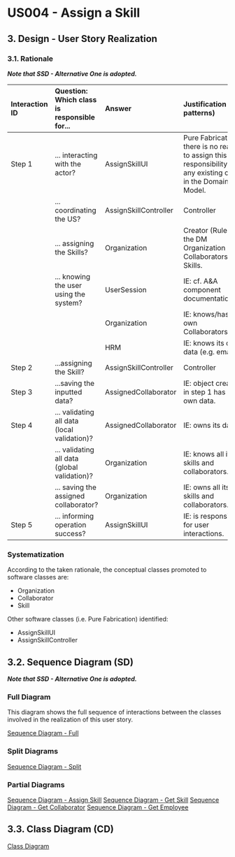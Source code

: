 # US004 - Assign a Skill 

## 3. Design - User Story Realization 

### 3.1. Rationale

_**Note that SSD - Alternative One is adopted.**_

| Interaction ID | Question: Which class is responsible for...   | Answer                | Justification (with patterns)                                                                                 |
|:---------------|:----------------------------------------------|:----------------------|:--------------------------------------------------------------------------------------------------------------|
| Step 1  		     | 	... interacting with the actor?              | AssignSkillUI         | Pure Fabrication: there is no reason to assign this responsibility to any existing class in the Domain Model. |
| 			  		        | 	... coordinating the US?                     | AssignSkillController | Controller                                                                                                    |
| 			  		        | 	... assigning the Skills?                    | Organization          | Creator (Rule 1): in the DM Organization has Collaborators and Skills.                                        |
| 			  		        | ... knowing the user using the system?        | UserSession           | IE: cf. A&A component documentation.                                                                          |
| 			  		        | 							                                       | Organization          | IE: knows/has its own Collaborators/Skills                                                                    |
| 			  		        | 							                                       | HRM                   | IE: knows its own data (e.g. email)                                                                           |
| Step 2  		     | 	...assigning the Skill?						                | AssignSkillController | Controller                                                                                                    |
| Step 3  		     | 	...saving the inputted data?                 | AssignedCollaborator  | IE: object created in step 1 has its own data.                                                                |	|                      |                                                                                                               |              
| Step 4 		      | 	... validating all data (local validation)?  | AssignedCollaborator  | IE: owns its data.                                                                                            | 
| 			  		        | 	... validating all data (global validation)? | Organization          | IE: knows all its skills and collaborators.                                                                   | 
| 			  		        | 	... saving the assigned collaborator?        | Organization          | IE: owns all its skills and collaborators.                                                                    | 
| Step 5 		      | 	... informing operation success?             | AssignSkillUI         | IE: is responsible for user interactions.                                                                     | 

### Systematization ##

According to the taken rationale, the conceptual classes promoted to software classes are: 

* Organization
* Collaborator
* Skill

Other software classes (i.e. Pure Fabrication) identified: 

* AssignSkillUI  
* AssignSkillController


## 3.2. Sequence Diagram (SD)

_**Note that SSD - Alternative One is adopted.**_

### Full Diagram

This diagram shows the full sequence of interactions between the classes involved in the realization of this user story.

[Sequence Diagram - Full](svg/us004-sequence-diagram-full.svg)

### Split Diagrams

[Sequence Diagram - Split](svg/us004-sequence-diagram-split.svg)


### Partial Diagrams

[Sequence Diagram - Assign Skill](svg/us004-sequence-diagram-partial-assign-skill.svg)
[Sequence Diagram - Get Skill](svg/us004-sequence-diagram-partial-get-skill.svg)
[Sequence Diagram - Get Collaborator](svg/us004-sequence-diagram-partial-get-collaborator.svg)
[Sequence Diagram - Get Employee](svg/us004-sequence-diagram-partial-get-employee.svg)

## 3.3. Class Diagram (CD)

[Class Diagram](svg/us004-class-diagram.svg)